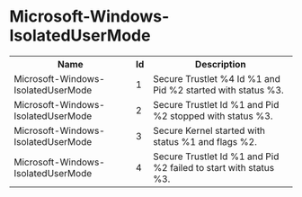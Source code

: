 # Microsoft-Windows-IsolatedUserMode

<table>
<colgroup><col/><col/><col/></colgroup>
<tr><th>Name</th><th>Id</th><th>Description</th></tr>
<tr><td>Microsoft-Windows-IsolatedUserMode</td><td>1</td><td>Secure Trustlet %4 Id %1 and Pid %2 started with status %3.</td></tr>
<tr><td>Microsoft-Windows-IsolatedUserMode</td><td>2</td><td>Secure Trustlet Id %1 and Pid %2 stopped with status %3.</td></tr>
<tr><td>Microsoft-Windows-IsolatedUserMode</td><td>3</td><td>Secure Kernel started with status %1 and flags %2.</td></tr>
<tr><td>Microsoft-Windows-IsolatedUserMode</td><td>4</td><td>Secure Trustlet Id %1 and Pid %2 failed to start with status %3.</td></tr>
</table>
